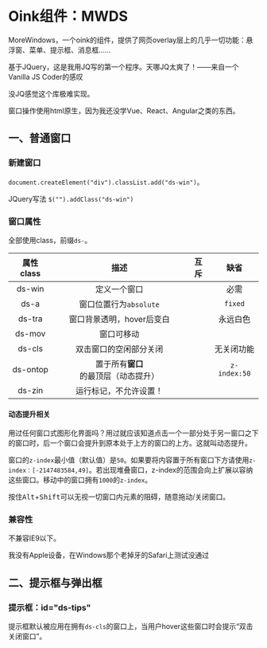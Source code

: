 # Oink组件：MWDS

MoreWindows，一个oink的组件，提供了网页overlay层上的几乎一切功能：悬浮窗、菜单、提示框、消息框……

基于JQuery，这是我用JQ写的第一个程序。天哪JQ太爽了！——来自一个Vanilla JS Coder的感叹

没JQ感觉这个库极难实现。

窗口操作使用html原生，因为我还没学Vue、React、Angular之类的东西。

## 一、普通窗口

### 新建窗口

`document.createElement("div").classList.add("ds-win")`。

JQuery写法 `$("").addClass("ds-win")`

### 窗口属性

全部使用class，前缀`ds-`。

| 属性class |                 描述                 | 互斥 |     缺省     |
| :-------: | :----------------------------------: | :--: | :----------: |
|  ds-win   |             定义一个窗口             |      |     必需     |
|   ds-a    |        窗口位置行为`absolute`        |      |   `fixed`    |
|  ds-tra   |      窗口背景透明，hover后变白       |      |   永远白色   |
|  ds-mov   |              窗口可移动              |      |              |
|  ds-cls   |        双击窗口的空闲部分关闭        |      |  无关闭功能  |
| ds-ontop  | 置于所有**窗口**的最顶层（动态提升） |      | `z-index:50` |
|  ds-zin   |        运行标记，不允许设置！        |      |              |

#### 动态提升相关

用过任何窗口式图形化界面吗？用过就应该知道点击一个一部分处于另一窗口之下的窗口时，后一个窗口会提升到原本处于上方的窗口的上方。这就叫动态提升。

窗口的`z-index`最小值（默认值）是`50`。如果要将内容置于所有窗口下方请使用`z-index：[-2147483584,49]`。若出现堆叠窗口，z-index的范围会向上扩展以容纳这些窗口。移动中的窗口拥有`1000`的`z-index`。

按住<kbd>Alt</kbd>+<kbd>Shift</kbd>可以无视一切窗口内元素的阻碍，随意拖动/关闭窗口。

### 兼容性

不兼容IE9以下。

我没有Apple设备，在Windows那个老掉牙的Safari上测试没通过

## 二、提示框与弹出框

### 提示框：id="ds-tips"

提示框默认被应用在拥有`ds-cls`的窗口上，当用户hover这些窗口时会提示“双击关闭窗口”。